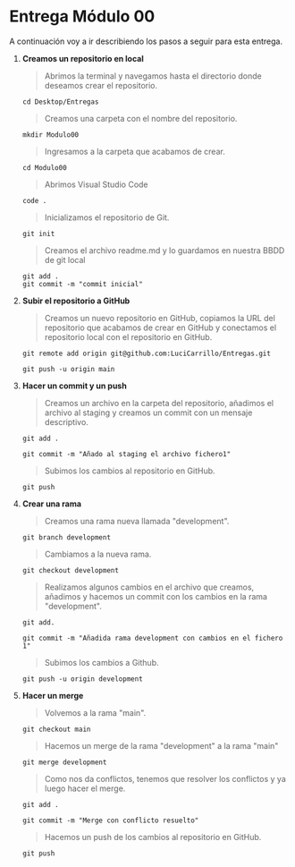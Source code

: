 # Entrega Módulo 00

A continuación voy a ir describiendo los pasos a seguir para esta entrega.

1. **Creamos un repositorio en local**

    > Abrimos la terminal y navegamos hasta el directorio donde deseamos crear el repositorio.

    ````
    cd Desktop/Entregas
    ````

    > Creamos una carpeta con el nombre del repositorio.

    ````
    mkdir Modulo00
    ````

    > Ingresamos a la carpeta que acabamos de crear.

    ````
    cd Modulo00
    ````

    > Abrimos Visual Studio Code

    ````
    code .
    ````

    > Inicializamos el repositorio de Git.

    ````
    git init
    ````

    > Creamos el archivo readme.md y lo guardamos en nuestra BBDD de git local

    ````
    git add .
    git commit -m "commit inicial"
    ````

2. **Subir el repositorio a GitHub**

    > Creamos un nuevo repositorio en GitHub, copiamos la URL del repositorio que acabamos de crear en GitHub y conectamos el repositorio local con el repositorio en GitHub.

    ````
    git remote add origin git@github.com:LuciCarrillo/Entregas.git
    
    git push -u origin main
    ````

3. **Hacer un commit y un push**

    > Creamos un archivo en la carpeta del repositorio, añadimos el archivo al staging y creamos un commit con un mensaje descriptivo.

    ````
    git add .

    git commit -m "Añado al staging el archivo fichero1"
    ````

    > Subimos los cambios al repositorio en GitHub.

    ````
    git push
    ````

4. **Crear una rama**

    > Creamos una rama nueva llamada "development".

    ````
    git branch development
    ````

    > Cambiamos a la nueva rama.

    ````
    git checkout development
    ````

    > Realizamos algunos cambios en el archivo que creamos, añadimos y hacemos un commit con los cambios en la rama "development".

    ````
    git add.

    git commit -m "Añadida rama development con cambios en el fichero 1"
    ````

    > Subimos los cambios a Github.

    ````
    git push -u origin development
    ````

5. **Hacer un merge**

    > Volvemos a la rama "main".

     ````
    git checkout main
    ````

    > Hacemos un merge de la rama "development" a la rama "main"
        
    ````
    git merge development
    ````

    > Como nos da conflictos, tenemos que resolver los conflictos y ya luego hacer el merge.

    ````
    git add .

    git commit -m "Merge con conflicto resuelto"
    ````

    > Hacemos un push de los cambios al repositorio en GitHub.

    ````
    git push
    ````